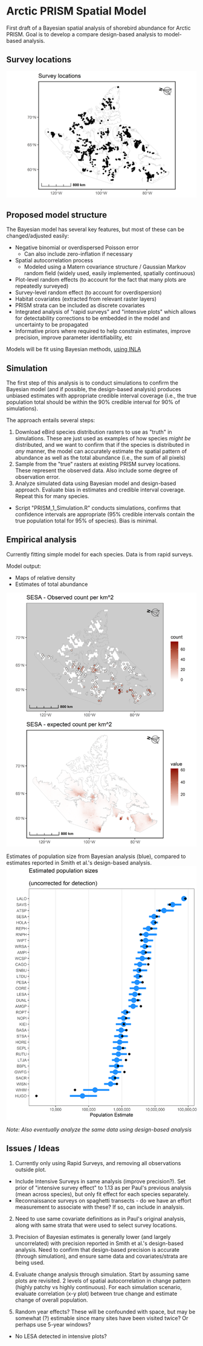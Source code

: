 # Arctic PRISM Spatial Model

 First draft of a Bayesian spatial analysis of shorebird abundance for Arctic PRISM.  Goal is to develop a compare design-based analysis to model-based analysis.
 
 
## Survey locations

![PRISM survey locations](https://github.com/davidiles/Arctic-PRISM-Spatial-Model/blob/main/output/PRISM_survey_locations.png)
 
 
## Proposed model structure

The Bayesian model has several key features, but most of these can be changed/adjusted easily:

- Negative binomial or overdispersed Poisson error
    - Can also include zero-inflation if necessary
- Spatial autocorrelation process
    - Modeled using a Matern covariance structure / Gaussian Markov random field (widely used, easily implemented, spatially continuous)
- Plot-level random effects (to account for the fact that many plots are repeatedly surveyed)
- Survey-level random effect (to account for overdispersion)
- Habitat covariates (extracted from relevant raster layers)
- PRISM strata can be included as discrete covariates
- Integrated analysis of "rapid surveys" and "intensive plots" which allows for detectability corrections to be embedded in the model and uncertainty to be propagated
- Informative priors where required to help constrain estimates, improve precision, improve parameter identifiability, etc

Models will be fit using Bayesian methods, [using INLA](https://www.r-inla.org/)

## Simulation

The first step of this analysis is to conduct simulations to confirm the Bayesian model (and if possible, the design-based analysis) produces unbiased estimates with appropriate credible interval coverage (i.e., the true population total should be within the 90% credible interval for 90% of simulations).

The approach entails several steps:
1) Download eBird species distribution rasters to use as "truth" in simulations.  These are just used as examples of how species *might be* distributed, and we want to confirm that if the species is distributed in *any* manner, the model can accurately estimate the spatial pattern of abundance as well as the total abundance (i.e., the sum of all pixels)
2) Sample from the "true" rasters at existing PRISM survey locations.  These represent the observed data.  Also include some degree of observation error.
3) Analyze simulated data using Bayesian model and design-based approach.  Evaluate bias in estimates and credible interval coverage.  Repeat this for many species.

- Script "PRISM_1_Simulation.R" conducts simulations, confirms that confidence intervals are appropriate (95% credible intervals contain the true population total for 95% of species).  Bias is minimal.

## Empirical analysis

Currently fitting simple model for each species.  Data is from rapid surveys.



Model output:
- Maps of relative density
- Estimates of total abundance

![SESA](https://github.com/davidiles/Arctic-PRISM-Spatial-Model/blob/main/output/empirical_SESA_nbinomial.png)

Estimates of population size from Bayesian analysis (blue), compared to estimates reported in Smith et al.'s design-based analysis.
![Population estimates](https://github.com/davidiles/Arctic-PRISM-Spatial-Model/blob/main/output/species_estimates.png)

*Note: Also eventually analyze the same data using design-based analysis* 

## Issues / Ideas

1) Currently only using Rapid Surveys, and removing all observations outside plot.
 - Include Intensive Surveys in same analysis (improve precision?).  Set prior of "intensive survey effect" to 1.13 as per Paul's previous analysis (mean across species), but only fit effect for each species separately.
 - Reconnaissance surveys on spaghetti transects - do we have an effort measurement to associate with these?  If so, can include in analysis.
 

2) Need to use same covariate definitions as in Paul's original analysis, along with same strata that were used to select survey locations.

3) Precision of Bayesian estimates is generally lower (and largely uncorrelated) with precision reported in Smith et al.'s design-based analysis.  Need to confirm that design-based precision is accurate (through simulation), and ensure same data and covariates/strata are being used.

4) Evaluate change analysis through simulation.  Start by assuming same plots are revisited.  2 levels of spatial autocorrelation in change pattern (highly patchy vs highly continuous).  For each simulation scenario, evaluate correlation (x-y plot) between true change and estimate change of overall population.

5) Random year effects?  These will be confounded with space, but may be somewhat (?) estimable since many sites have been visited twice?  Or perhaps use 5-year windows?



- No LESA detected in intensive plots?
